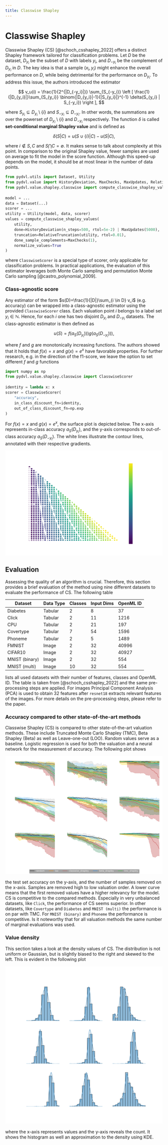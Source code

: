 ```yaml
---
title: Classwise Shapley
---
```


# Classwise Shapley

Classwise Shapley (CS) [@schoch_csshapley_2022] offers a distinct Shapley framework
tailored for classification problems. Let $D$ be the dataset, $D_{y_i}$ be the subset of
$D$ with labels $y_i$, and $D_{-y_i}$ be the complement of $D_{y_i}$ in $D$. The key
idea is that a sample $(x_i, y_i)$ might enhance the overall performance on $D$, while
being detrimental for the performance on $D_{y_i}$. To address this issue, the authors
introduced the estimator

$$
v_u(i) = \frac{1}{2^{|D_{-y_i}|}} \sum_{S_{-y_i}}
\left [
\frac{1}{|D_{y_i}|}\sum_{S_{y_i}} \binom{|D_{y_i}|-1}{|S_{y_i}|}^{-1}
\delta(S_{y_i} | S_{-y_i})
\right ],
$$

where $S_{y_i} \subseteq D_{y_i} \setminus \{i\}$ and $S_{-y_i} \subseteq D_{-y_i}$. In
other words, the summations are over the powerset of $D_{y_i} \setminus \{i\}$ and
$D_{-y_i}$ respectively. The function $\delta$ is called **set-conditional marginal
Shapley value** and is defined as

$$
\delta(S | C) = u( S \cup \{i\} | C ) − u(S | C),
$$

where $i \notin S, C$ and $S \bigcap C = \emptyset$. It makes sense to talk about
complexity at this point. In comparison to the original Shapley value, fewer samples are
used on average to fit the model in the score function. Although this speed-up depends
on the model, it should be at most linear in the number of data points.

```python
from pydvl.utils import Dataset, Utility
from pydvl.value import HistoryDeviation, MaxChecks, MaxUpdates, RelativeTruncation
from pydvl.value.shapley.classwise import compute_classwise_shapley_values

model = ...
data = Dataset(...)
scorer = ...
utility = Utility(model, data, scorer)
values = compute_classwise_shapley_values(
    utility,
    done=HistoryDeviation(n_steps=500, rtol=5e-2) | MaxUpdates(5000),
    truncation=RelativeTruncation(utility, rtol=0.01),
    done_sample_complements=MaxChecks(1),
    normalize_values=True
)
```

where `ClasswiseScorer` is a special type of scorer, only applicable for classification
problems. In practical applications, the evaluation of this estimator leverages both
Monte Carlo sampling and permutation Monte Carlo sampling [@castro_polynomial_2009].

### Class-agnostic score

Any estimator of the form $s(D)=\frac{1}{|D|}\sum_{i \in D} v_i$ (e.g. accuracy) can be
wrapped into a class-agnostic estimator using the provided `ClasswiseScorer` class. Each
valuation point $i$ belongs to a label set $y_i \in \mathbb{N}$. Hence, for each $i$
one has two disjoint $D_{y_i}$ and $D_{-y_i}$ datasets. The class-agnostic estimator is
then defined as

$$
u(S) = f(a_S(D_{y_i}))) g(a_S(D_{-y_i}))),
$$

where $f$ and $g$ are monotonically increasing functions. The authors showed that it
holds that $f(x)=x$ and $g(x)=e^x$ have favorable properties. For further research,
e.g. in the direction of the f1-score, we leave the option to set different $f$ and $g$
functions

```python
import numpy as np
from pydvl.value.shapley.classwise import ClasswiseScorer

identity = lambda x: x
scorer = ClasswiseScorer(
    "accuracy",
    in_class_discount_fn=identity,
    out_of_class_discount_fn=np.exp
)
```

For $f(x)=x$ and $g(x)=e^x$, the surface plot is depicted below. The x-axis
represents in-class accuracy $a_S(D_{y_i})$, and the y-axis corresponds to out-of-class
accuracy $a_S(D_{-y_i})$. The white lines illustrate the contour lines, annotated with
their respective gradients.

![Surface plot](img/classwise-shapley-discounted-utility-function.svg)

## Evaluation

Assessing the quality of an algorithm is crucial. Therefore, this section provides a
brief evaluation of the method using nine different datasets to evaluate the performance
of CS. The following table

| Dataset        | Data Type | Classes | Input Dims | OpenML ID |
|----------------|-----------|---------|------------|-----------|
| Diabetes       | Tabular   | 2       | 8          | 37        |
| Click          | Tabular   | 2       | 11         | 1216      |
| CPU            | Tabular   | 2       | 21         | 197       |
| Covertype      | Tabular   | 7       | 54         | 1596      |
| Phoneme        | Tabular   | 2       | 5          | 1489      |
| FMNIST         | Image     | 2       | 32         | 40996     |
| CIFAR10        | Image     | 2       | 32         | 40927     |
| MNIST (binary) | Image     | 2       | 32         | 554       |
| MNIST (multi)  | Image     | 10      | 32         | 554       |

lists all used datasets with their number of features, classes and OpenML ID. The table
is taken from [@schoch_csshapley_2022] and the same pre-processing steps are applied.
For images Principal Component Analysis (PCA) is used to obtain 32 features after
`resnet18` extracts relevant features of the images. For more details on the
pre-processing steps, please refer to the paper.

### Accuracy compared to other state-of-the-art methods

Classwise Shapley (CS) is compared to other state-of-the-art valuation methods. These
include Truncated Monte Carlo Shapley (TMC), Beta Shapley (Beta) as well as
Leave-one-out (LOO). Random values serve as a baseline. Logistic regression is used for
both the valuation and a neural network for the measurement of accuracy. The following
plot shows

![Accuracy](img/classwise-shapley-weighted-accuracy-drop-logistic-regression-to-mlp.svg)

the test set accuracy on the y-axis, and the number of samples removed on the x-axis.
Samples are removed high to low valuation order. A lower curve means that the first
removed values have a higher relevancy for the model. CS is competitive to the compared
methods. Especially in very unbalanced datasets, like `Click`, the performance of CS
seems superior. In other datasets, like `Covertype` and `Diabetes` and `MNIST (multi)`
the performance is on par with TMC. For `MNIST (binary)` and `Phoneme` the performance
is competitive. Is it noteworthy that for all valuation methods the same number of
marginal evaluations was used.

### Value density

This section takes a look at the density values of CS. The distribution is not uniform
or Gaussian, but is slightly biased to the right and skewed to the left. This is evident
in the following plot

![Density](img/classwise-shapley-example-densities.svg)

where the x-axis represents values and the y-axis reveals the count. It shows the
histogram as well an approximation to the density using KDE. 